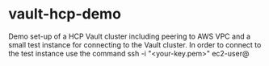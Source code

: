 # vault-hcp-demo
Demo set-up of a HCP Vault cluster including peering to AWS VPC and a small test instance for connecting to the Vault cluster.
In order to connect to the test instance use the command
ssh -i "<your-key.pem>" ec2-user@<public DNS of the instance>